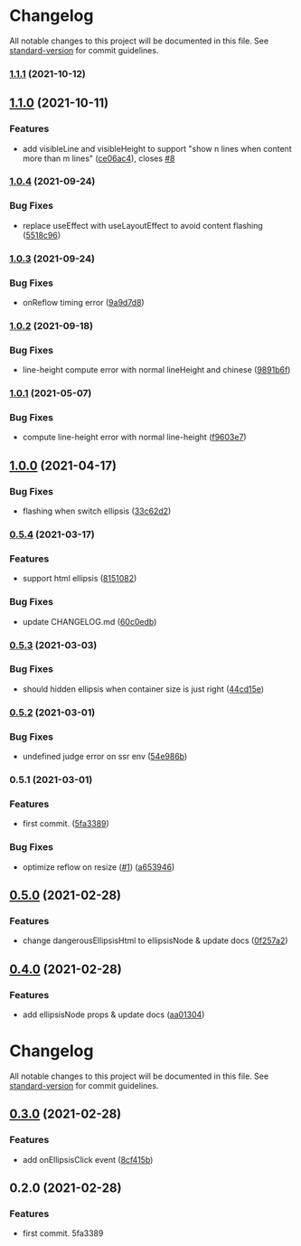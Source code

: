 # Changelog

All notable changes to this project will be documented in this file. See [standard-version](https://github.com/conventional-changelog/standard-version) for commit guidelines.

### [1.1.1](https://github.com/chenquincy/react-ellipsis/compare/v1.1.0...v1.1.1) (2021-10-12)

## [1.1.0](https://github.com/chenquincy/react-ellipsis/compare/v1.0.4...v1.1.0) (2021-10-11)


### Features

* add visibleLine and visibleHeight to support "show n lines when content more than m lines" ([ce06ac4](https://github.com/chenquincy/react-ellipsis/commit/ce06ac4bc255b130d253bfab5e12b3e5f7a61053)), closes [#8](https://github.com/chenquincy/react-ellipsis/issues/8)

### [1.0.4](https://github.com/chenquincy/react-ellipsis/compare/v1.0.3...v1.0.4) (2021-09-24)


### Bug Fixes

* replace useEffect with useLayoutEffect to avoid content flashing ([5518c96](https://github.com/chenquincy/react-ellipsis/commit/5518c9640e9cb649be797eb4c5fcf6e672473afc))

### [1.0.3](https://github.com/chenquincy/react-ellipsis/compare/v1.0.2...v1.0.3) (2021-09-24)


### Bug Fixes

* onReflow timing error ([9a9d7d8](https://github.com/chenquincy/react-ellipsis/commit/9a9d7d8f10ded83f2281e836633bed134c5359f6))

### [1.0.2](https://github.com/chenquincy/react-ellipsis/compare/v1.0.1...v1.0.2) (2021-09-18)


### Bug Fixes

* line-height compute error with normal lineHeight and chinese ([9891b6f](https://github.com/chenquincy/react-ellipsis/commit/9891b6f5a7b4fa513f8b863f1e91c173969353b5))

### [1.0.1](https://github.com/chenquincy/react-ellipsis/compare/v1.0.0...v1.0.1) (2021-05-07)


### Bug Fixes

* compute line-height error with normal line-height ([f9603e7](https://github.com/chenquincy/react-ellipsis/commit/f9603e7784bf204ecc074491f3fa7e6016f76aa0))

## [1.0.0](https://github.com/chenquincy/react-ellipsis/compare/v0.5.4...v1.0.0) (2021-04-17)


### Bug Fixes

* flashing when switch ellipsis ([33c62d2](https://github.com/chenquincy/react-ellipsis/commit/33c62d28207c6521a8d85bb567649f52072f2a05))

### [0.5.4](https://github.com/chenquincy/react-ellipsis/compare/v0.5.3...v0.5.4) (2021-03-17)


### Features

* support html ellipsis ([8151082](https://github.com/chenquincy/react-ellipsis/commit/81510826fa9212a9218e3188d98d937e1b56d999))


### Bug Fixes

* update CHANGELOG.md ([60c0edb](https://github.com/chenquincy/react-ellipsis/commit/60c0edbbe056e360ccff248980eecaa4a0a34580))

### [0.5.3](https://github.com/chenquincy/react-ellipsis/compare/v0.5.2...v0.5.3) (2021-03-03)


### Bug Fixes

* should hidden ellipsis when container size is just right ([44cd15e](https://github.com/chenquincy/react-ellipsis/commit/44cd15ef8a606694c4a84e73521195bce2730f7f))

### [0.5.2](https://github.com/chenquincy/react-ellipsis/compare/v0.5.1...v0.5.2) (2021-03-01)


### Bug Fixes

* undefined judge error on ssr env ([54e986b](https://github.com/chenquincy/react-ellipsis/commit/54e986beb003541ef80e92b5e6b8dbf18e02342f))

### 0.5.1 (2021-03-01)


### Features

* first commit. ([5fa3389](https://github.com/chenquincy/react-ellipsis/commit/5fa3389b41efce1d8bb8b225350e785f7dcbeb11))


### Bug Fixes

* optimize reflow on resize ([#1](https://github.com/chenquincy/react-ellipsis/issues/1)) ([a653946](https://github.com/chenquincy/react-ellipsis/commit/a653946870c023960a31a7e496c9518fa29c8780))

## [0.5.0](https://github.com/chenquincy/react-ellipsis/compare/v0.3.0...v0.5.0) (2021-02-28)


### Features

* change dangerousEllipsisHtml to ellipsisNode & update docs ([0f257a2](https://github.com/chenquincy/react-ellipsis/commit/0f257a29723125297cc129f4080f75c78b3be0bb))

<a name="0.4.0"></a>
## [0.4.0](https://github.com/chenquincy/react-ellipsis/compare/v0.3.0...v0.4.0) (2021-02-28)


### Features

* add ellipsisNode props & update docs ([aa01304](https://github.com/chenquincy/react-ellipsis/commit/aa01304))



# Changelog

All notable changes to this project will be documented in this file. See [standard-version](https://github.com/conventional-changelog/standard-version) for commit guidelines.

## [0.3.0](https://github.com/chenquincy/react-ellipsis/compare/v0.2.0...v0.3.0) (2021-02-28)


### Features

* add onEllipsisClick event ([8cf415b](https://github.com/chenquincy/react-ellipsis/commit/8cf415b377c63d5cfaa8328e40417cdfcdcbdf4e))

## 0.2.0 (2021-02-28)


### Features

* first commit. 5fa3389
